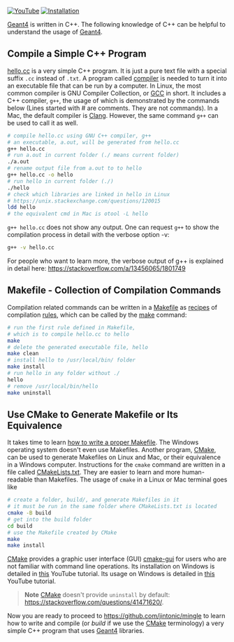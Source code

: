 [![YouTube](https://img.shields.io/badge/You-Tube-red?style=flat)](https://youtu.be/0UHyO2agCAc)
[![Installation](https://img.shields.io/badge/Get-Geant4-blue?style=flat)](..)

[Geant4][] is written in C++. The following knowledge of C++ can be helpful to understand the usage of [Geant4][].

## Compile a Simple C++ Program

[hello.cc][] is a very simple C++ program. It is just a pure text file with a special suffix `.cc` instead of `.txt`. A program called [compiler][] is needed to turn it into an executable file that can be run by a computer. In Linux, the most common compiler is GNU Compiler Collection, or [GCC][] in short. It includes a C++ compiler, `g++`, the usage of which is demonstrated by the commands below (Lines started with # are comments. They are not commands). In a Mac, the default compiler is [Clang][]. However, the same command `g++` can be used to call it as well.

```sh
# compile hello.cc using GNU C++ compiler, g++
# an executable, a.out, will be generated from hello.cc
g++ hello.cc
# run a.out in current folder (./ means current folder)
./a.out
# rename output file from a.out to to hello
g++ hello.cc -o hello
# run hello in current folder (./)
./hello
# check which libraries are linked in hello in Linux
# https://unix.stackexchange.com/questions/120015
ldd hello
# the equivalent cmd in Mac is otool -L hello
```

`g++ hello.cc` does not show any output. One can request `g++` to show the compilation process in detail with the verbose option -v:

```sh
g++ -v hello.cc
```

For people who want to learn more, the verbose output of g++ is explained in detail here: <https://stackoverflow.com/a/13456065/1801749>

## Makefile - Collection of Compilation Commands

Compilation related commands can be written in a [Makefile][] as [recipes][] of compilation [rules][], which can be called by the [make][] command:

```sh
# run the first rule defined in Makefile,
# which is to compile hello.cc to hello
make
# delete the generated executable file, hello
make clean
# install hello to /usr/local/bin/ folder
make install
# run hello in any folder without ./
hello
# remove /usr/local/bin/hello
make uninstall
```

## Use CMake to Generate Makefile or Its Equivalence

It takes time to learn [how to write a proper Makefile]. The Windows operating system doesn't even use Makefiles. Another program, [CMake][], can be used to generate Makefiles on Linux and Mac, or their equivalence in a Windows computer. Instructions for the `cmake` command are written in a file called [CMakeLists.txt][]. They are easier to learn and more human-readable than Makefiles. The usage of `cmake` in a Linux or Mac terminal goes like

```sh
# create a folder, build/, and generate Makefiles in it
# it must be run in the same folder where CMakeLists.txt is located
cmake -B build
# get into the build folder
cd build
# use the Makefile created by CMake
make
make install
```

[CMake][] provides a graphic user interface (GUI) [cmake-gui][] for users who are not familiar with command line operations. Its installation on Windows is detailed in [this](https://youtu.be/Lfk-oSSOJ34) YouTube tutorial. Its usage on Windows is detailed in [this](https://youtu.be/GykiM1lPON4&t=117s) YouTube tutorial.

> **Note**
> [CMake][] doesn't provide `uninstall` by default: <https://stackoverflow.com/questions/41471620/>.

Now you are ready to proceed to <https://github.com/jintonic/mingle> to learn how to write and compile (or *build* if we use the [CMake][] terminology) a very simple C++ program that uses [Geant4][] libraries.

[Geant4]: https://physino.xyz/geant4
[hello.cc]: https://github.com/jintonic/geant4/blob/main/cpp/hello.cc
[recipes]: https://www.gnu.org/software/make/manual/html_node/Recipes.html
[rules]: https://www.gnu.org/software/make/manual/html_node/Rules.html
[compiler]: https://en.wikipedia.org/wiki/Compiler
[GCC]: https://gcc.gnu.org
[Clang]: https://clang.llvm.org
[Makefile]: https://github.com/jintonic/geant4/blob/main/cpp/Makefile
[how to write a proper Makefile]: https://opensource.com/article/18/8/what-how-makefile
[make]: https://www.gnu.org/software/make/manual/make.html
[CMake]: https://cmake.org
[CMakeLists.txt]: https://github.com/jintonic/geant4/blob/main/cpp/CMakeLists.txt
[cmake-gui]: https://cmake.org/cmake/help/latest/manual/cmake-gui.1.html
